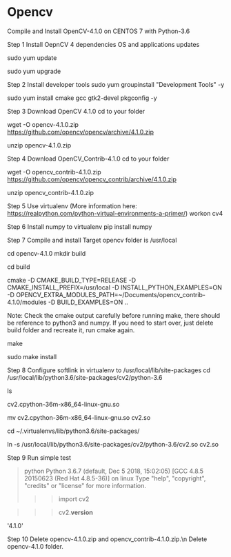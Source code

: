 # Opencv
Compile and Install OpenCV-4.1.0 on CENTOS 7 with Python-3.6

Step 1
Install OepnCV 4 dependencies
OS and applications updates

sudo yum update

sudo yum upgrade

Step 2
Install developer tools
sudo yum groupinstall "Development Tools" -y

sudo yum install cmake gcc gtk2-devel pkgconfig -y

Step 3
Download OpenCV 4.1.0
cd to your folder

wget -O opencv-4.1.0.zip https://github.com/opencv/opencv/archive/4.1.0.zip

unzip opencv-4.1.0.zip

Step 4
Download OpenCV_Contrib-4.1.0
cd to your folder

wget -O opencv_contrib-4.1.0.zip https://github.com/opencv/opencv_contrib/archive/4.1.0.zip

unzip opencv_contrib-4.1.0.zip

Step 5
Use virtualenv (More information here: https://realpython.com/python-virtual-environments-a-primer/)
workon cv4

Step 6
Install numpy to virtualenv
pip install numpy

Step 7
Compile and install
Target opencv folder is /usr/local

cd opencv-4.1.0
mkdir build

cd build

cmake -D CMAKE_BUILD_TYPE=RELEASE -D CMAKE_INSTALL_PREFIX=/usr/local -D INSTALL_PYTHON_EXAMPLES=ON -D OPENCV_EXTRA_MODULES_PATH=~/Documents/opencv_contrib-4.1.0/modules -D BUILD_EXAMPLES=ON ..

Note: Check the cmake output carefully before running make, there should be reference to python3 and numpy. If you need to start over, just delete build folder and recreate it, run cmake again.

make

sudo make install

Step 8
Configure softlink in virtualenv to /usr/local/lib/site-packages
cd /usr/local/lib/python3.6/site-packages/cv2/python-3.6

ls

cv2.cpython-36m-x86_64-linux-gnu.so

mv cv2.cpython-36m-x86_64-linux-gnu.so cv2.so

cd ~/.virtualenvs/lib/python3.6/site-packages/

ln -s /usr/local/lib/python3.6/site-packages/cv2/python-3.6/cv2.so cv2.so

Step 9 
Run simple test

>python
Python 3.6.7 (default, Dec  5 2018, 15:02:05) 
[GCC 4.8.5 20150623 (Red Hat 4.8.5-36)] on linux
Type "help", "copyright", "credits" or "license" for more information.
>>> import cv2

>>> cv2.__version__

'4.1.0'

>>> 

Step 10
Delete opencv-4.1.0.zip and opencv_contrib-4.1.0.zip.\n
Delete opencv-4.1.0 folder.
